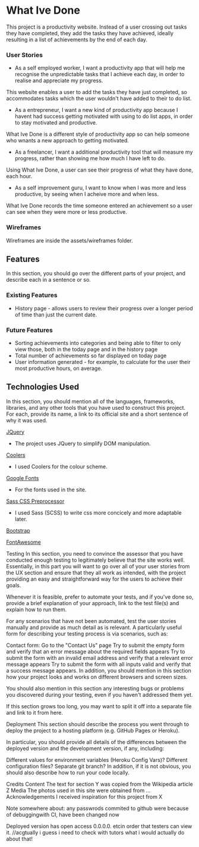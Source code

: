 # What Ive Done

This project is a productivity website. Instead of a user crossing out tasks they have completed, they add the tasks they have achieved, ideally resulting in a list of achievements by the end of each day.

### User Stories

- As a self employed worker, I want a productivity app that will help me recognise the unpredictable tasks that I achieve each day, in order to realise and appreciate my progress.  

This website enables a user to add the tasks they have just completed, so accommodates tasks which the user wouldn't have added to their to do list.  

- As a entrepreneur, I want a new kind of productivity app because I havent had success getting motivated with using to do list apps, in order to stay motivated and productive.

What Ive Done is a different style of productivity app so can help someone who wnants a new approach to getting motivated. 

- As a freelancer, I want a additional productivity tool that will measure my progress, rather than showing me how much I have left to do.

Using What Ive Done, a user can see their progress of what they have done, each hour.

- As a self improvement guru, I want to know when I was more and less productive, by seeing when I acheive more and when less.

What Ive Done records the time someone entered an achievement so a user can see when they were more or less productive.

### Wireframes

Wireframes are inside the assets/wireframes folder.

## Features

In this section, you should go over the different parts of your project, and describe each in a sentence or so.

### Existing Features

- History page - allows users to review their progress over a longer period of time than just the current date.

### Future Features 

- Sorting achievements into categories and being able to filter to only view those, both in the today page and in the history page
- Total number of achievements so far displayed on today page
- User information generated - for example, to calculate for the user their most productive hours, on average.

## Technologies Used
In this section, you should mention all of the languages, frameworks, libraries, and any other tools that you have used to construct this project. For each, provide its name, a link to its official site and a short sentence of why it was used.

[JQuery](https://jquery.com/)
- The project uses JQuery to simplify DOM manipulation.

[Coolers](https://coolors.co/)
- I used Coolers for the colour scheme.

[Google Fonts](https://fonts.google.com/)
- For the fonts used in the site.

[Sass CSS Preprocessor](https://sass-lang.com/)
- I used Sass (SCSS) to write css more concicely and more adaptable later.

[Bootstrap](https://getbootstrap.com/)

[FontAwesome](https://fontawesome.com/)

Testing
In this section, you need to convince the assessor that you have conducted enough testing to legitimately believe that the site works well. Essentially, in this part you will want to go over all of your user stories from the UX section and ensure that they all work as intended, with the project providing an easy and straightforward way for the users to achieve their goals.

Whenever it is feasible, prefer to automate your tests, and if you've done so, provide a brief explanation of your approach, link to the test file(s) and explain how to run them.

For any scenarios that have not been automated, test the user stories manually and provide as much detail as is relevant. A particularly useful form for describing your testing process is via scenarios, such as:

Contact form:
Go to the "Contact Us" page
Try to submit the empty form and verify that an error message about the required fields appears
Try to submit the form with an invalid email address and verify that a relevant error message appears
Try to submit the form with all inputs valid and verify that a success message appears.
In addition, you should mention in this section how your project looks and works on different browsers and screen sizes.

You should also mention in this section any interesting bugs or problems you discovered during your testing, even if you haven't addressed them yet.

If this section grows too long, you may want to split it off into a separate file and link to it from here.

Deployment
This section should describe the process you went through to deploy the project to a hosting platform (e.g. GitHub Pages or Heroku).

In particular, you should provide all details of the differences between the deployed version and the development version, if any, including:

Different values for environment variables (Heroku Config Vars)?
Different configuration files?
Separate git branch?
In addition, if it is not obvious, you should also describe how to run your code locally.

Credits
Content
The text for section Y was copied from the Wikipedia article Z
Media
The photos used in this site were obtained from ...
Acknowledgements
I received inspiration for this project from X


Note somewhere about:
any passwrods commited to github were because of debuggingwith CI, have been changed now

Deployed version has open access 0.0.0.0. etcin order that testers can view it. //acgtually i guess i need to check with tutors what i would actually do about that!
